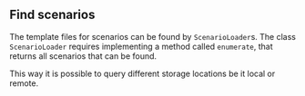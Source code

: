 ## Find scenarios
The template files for scenarios can be found by `ScenarioLoader`s. The class `ScenarioLoader` requires
implementing a method called `enumerate`, that returns all scenarios that can be found.

This way it is possible to query different storage locations be it local or remote.
